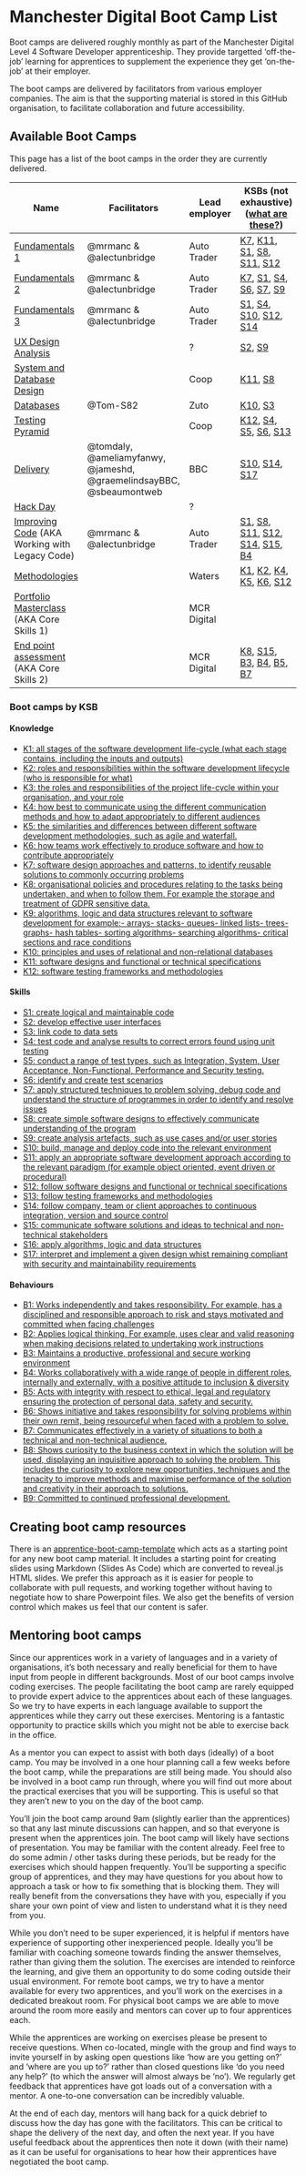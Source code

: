 # Manchester Digital Boot Camp List

Boot camps are delivered roughly monthly as part of the Manchester Digital Level 4 Software Developer apprenticeship. They provide targetted ‘off-the-job’ learning for apprentices to supplement the experience they get ‘on-the-job’ at their employer.

The boot camps are delivered by facilitators from various employer companies. The aim is that the supporting material is stored in this GitHub organisation, to facilitate collaboration and future accessibility.

## Available Boot Camps
This page has a list of the boot camps in the order they are currently delivered.

| Name                                                                                                                 | Facilitators             | Lead employer | KSBs (not exhaustive) ([what are these?](https://www.instituteforapprenticeships.org/apprenticeship-standards/software-developer-v1-1#K1))  |
|----------------------------------------------------------------------------------------------------------------------|--------------------------|---------------|-------------------------|
| [Fundamentals 1](https://github.com/MCR-Digital/apprentice-boot-camp-fundamentals-1)                                 | @mrmanc & @alectunbridge | Auto Trader   | [K7](https://github.com/search?q=org%3AMCR-Digital+topic%3Aksb-k7), [K11](https://github.com/search?q=org%3AMCR-Digital+topic%3Aksb-k11), [S1](https://github.com/search?q=org%3AMCR-Digital+topic%3Aksb-s1), [S8](https://github.com/search?q=org%3AMCR-Digital+topic%3Aksb-s8), [S11](https://github.com/search?q=org%3AMCR-Digital+topic%3Aksb-s11), [S12](https://github.com/search?q=org%3AMCR-Digital+topic%3Aksb-s12) |
| [Fundamentals 2](https://github.com/MCR-Digital/apprentice-boot-camp-fundamentals-2)                                 | @mrmanc & @alectunbridge | Auto Trader   | [K7](https://github.com/search?q=org%3AMCR-Digital+topic%3Aksb-k7), [S1](https://github.com/search?q=org%3AMCR-Digital+topic%3Aksb-s1), [S4](https://github.com/search?q=org%3AMCR-Digital+topic%3Aksb-s4), [S6](https://github.com/search?q=org%3AMCR-Digital+topic%3Aksb-s6), [S7](https://github.com/search?q=org%3AMCR-Digital+topic%3Aksb-s7), [S9](https://github.com/search?q=org%3AMCR-Digital+topic%3Aksb-s9) |
| [Fundamentals 3](https://github.com/MCR-Digital/apprentice-boot-camp-fundamentals-3)                                 | @mrmanc & @alectunbridge | Auto Trader   | [S1](https://github.com/search?q=org%3AMCR-Digital+topic%3Aksb-s1), [S4](https://github.com/search?q=org%3AMCR-Digital+topic%3Aksb-s4), [S10](https://github.com/search?q=org%3AMCR-Digital+topic%3Aksb-s10), [S12](https://github.com/search?q=org%3AMCR-Digital+topic%3Aksb-s12), [S14](https://github.com/search?q=org%3AMCR-Digital+topic%3Aksb-s14) |
| [UX Design Analysis](https://github.com/MCR-Digital/apprentice-boot-camp-ux-design-analysis)                         |                          | ?             | [S2](https://github.com/search?q=org%3AMCR-Digital+topic%3Aksb-s2), [S9](https://github.com/search?q=org%3AMCR-Digital+topic%3Aksb-s9)                  |
| [System and Database Design](https://github.com/MCR-Digital/Bootcamp-8-Systems-and-Database-Design)                  |                          | Coop          | [K11](https://github.com/search?q=org%3AMCR-Digital+topic%3Aksb-k11), [S8](https://github.com/search?q=org%3AMCR-Digital+topic%3Aksb-s8)                 |
| [Databases](https://github.com/MCR-Digital/apprentice-boot-camp-databases)                                           | @Tom-S82                 | Zuto          | [K10](https://github.com/search?q=org%3AMCR-Digital+topic%3Aksb-k10), [S3](https://github.com/search?q=org%3AMCR-Digital+topic%3Aksb-s3)                 |
| [Testing Pyramid](https://github.com/MCR-Digital/apprentice-bootcamp-testing-pyramid)                                |                          | Coop          | [K12](https://github.com/search?q=org%3AMCR-Digital+topic%3Aksb-k12), [S4](https://github.com/search?q=org%3AMCR-Digital+topic%3Aksb-s4), [S5](https://github.com/search?q=org%3AMCR-Digital+topic%3Aksb-s5), [S6](https://github.com/search?q=org%3AMCR-Digital+topic%3Aksb-s6), [S13](https://github.com/search?q=org%3AMCR-Digital+topic%3Aksb-s13)    |
| [Delivery](https://github.com/MCR-Digital/bootcamp-delivery)                                                         | @tomdaly, @ameliamyfanwy, @jameshd, @graemelindsayBBC, @sbeaumontweb | BBC           | [S10](https://github.com/search?q=org%3AMCR-Digital+topic%3Aksb-s10), [S14](https://github.com/search?q=org%3AMCR-Digital+topic%3Aksb-s14), [S17](https://github.com/search?q=org%3AMCR-Digital+topic%3Aksb-s17)           |
| [Hack Day](https://github.com/MCR-Digital/apprentice-hack-day)                                                       |                          | ?             |                         |
| [Improving Code](https://github.com/MCR-Digital/apprentice-boot-camp-improving-code) (AKA Working with Legacy Code)  | @mrmanc & @alectunbridge | Auto Trader   | [S1](https://github.com/search?q=org%3AMCR-Digital+topic%3Aksb-s1), [S8](https://github.com/search?q=org%3AMCR-Digital+topic%3Aksb-s8), [S11](https://github.com/search?q=org%3AMCR-Digital+topic%3Aksb-s11), [S12](https://github.com/search?q=org%3AMCR-Digital+topic%3Aksb-s12), [S14](https://github.com/search?q=org%3AMCR-Digital+topic%3Aksb-s14), [S15](https://github.com/search?q=org%3AMCR-Digital+topic%3Aksb-s15), [B4](https://github.com/search?q=org%3AMCR-Digital+topic%3Aksb-b4) |
| [Methodologies](https://github.com/MCR-Digital/apprentice-boot-camp-methodologies)                                   |                          | Waters        | [K1](https://github.com/search?q=org%3AMCR-Digital+topic%3Aksb-k1), [K2](https://github.com/search?q=org%3AMCR-Digital+topic%3Aksb-k2), [K4](https://github.com/search?q=org%3AMCR-Digital+topic%3Aksb-k4), [K5](https://github.com/search?q=org%3AMCR-Digital+topic%3Aksb-k5), [K6](https://github.com/search?q=org%3AMCR-Digital+topic%3Aksb-k6), [S12](https://github.com/search?q=org%3AMCR-Digital+topic%3Aksb-s12) |
| [Portfolio Masterclass](https://github.com/MCR-Digital/apprentice-boot-camp-portfolio) (AKA Core Skills 1)           |                          | MCR Digital   |                         |
| [End point assessment](https://github.com/MCR-Digital/apprentice-boot-camp-end-point-assessment) (AKA Core Skills 2) |                          | MCR Digital   | [K8](https://github.com/search?q=org%3AMCR-Digital+topic%3Aksb-k8), [S15](https://github.com/search?q=org%3AMCR-Digital+topic%3Aksb-s15), [B3](https://github.com/search?q=org%3AMCR-Digital+topic%3Aksb-b3), [B4](https://github.com/search?q=org%3AMCR-Digital+topic%3Aksb-b4), [B5](https://github.com/search?q=org%3AMCR-Digital+topic%3Aksb-b5), [B7](https://github.com/search?q=org%3AMCR-Digital+topic%3Aksb-b7) |

### Boot camps by KSB

#### Knowledge

* [K1: all stages of the software development life-cycle (what each stage contains, including the inputs and outputs)](https://github.com/search?q=org%3AMCR-Digital+topic%3Aksb-k1)
* [K2: roles and responsibilities within the software development lifecycle (who is responsible for what)](https://github.com/search?q=org%3AMCR-Digital+topic%3Aksb-k2)
* [K3: the roles and responsibilities of the project life-cycle within your organisation, and your role](https://github.com/search?q=org%3AMCR-Digital+topic%3Aksb-k3)
* [K4: how best to communicate using the different communication methods and how to adapt appropriately to different audiences](https://github.com/search?q=org%3AMCR-Digital+topic%3Aksb-k4)
* [K5: the similarities and differences between different software development methodologies, such as agile and waterfall.](https://github.com/search?q=org%3AMCR-Digital+topic%3Aksb-k5)
* [K6: how teams work effectively to produce software and how to contribute appropriately](https://github.com/search?q=org%3AMCR-Digital+topic%3Aksb-k6)
* [K7: software design approaches and patterns, to identify reusable solutions to commonly occurring problems](https://github.com/search?q=org%3AMCR-Digital+topic%3Aksb-k7)
* [K8: organisational policies and procedures relating to the tasks being undertaken, and when to follow them. For example the storage and treatment of GDPR sensitive data.](https://github.com/search?q=org%3AMCR-Digital+topic%3Aksb-k8)
* [K9: algorithms, logic and data structures relevant to software development for example:- arrays- stacks- queues- linked lists- trees- graphs- hash tables- sorting algorithms- searching algorithms- critical sections and race conditions](https://github.com/search?q=org%3AMCR-Digital+topic%3Aksb-k9)
* [K10: principles and uses of relational and non-relational databases](https://github.com/search?q=org%3AMCR-Digital+topic%3Aksb-k10)
* [K11: software designs and functional or technical specifications](https://github.com/search?q=org%3AMCR-Digital+topic%3Aksb-k11)
* [K12: software testing frameworks and methodologies](https://github.com/search?q=org%3AMCR-Digital+topic%3Aksb-k12)

#### Skills

* [S1: create logical and maintainable code](https://github.com/search?q=org%3AMCR-Digital+topic%3Aksb-s1)
* [S2: develop effective user interfaces](https://github.com/search?q=org%3AMCR-Digital+topic%3Aksb-s2)
* [S3: link code to data sets](https://github.com/search?q=org%3AMCR-Digital+topic%3Aksb-s3)
* [S4: test code and analyse results to correct errors found using unit testing](https://github.com/search?q=org%3AMCR-Digital+topic%3Aksb-s4)
* [S5: conduct a range of test types, such as Integration, System, User Acceptance, Non-Functional, Performance and Security testing.](https://github.com/search?q=org%3AMCR-Digital+topic%3Aksb-s5)
* [S6: identify and create test scenarios](https://github.com/search?q=org%3AMCR-Digital+topic%3Aksb-s6)
* [S7: apply structured techniques to problem solving, debug code and understand the structure of programmes in order to identify and resolve issues](https://github.com/search?q=org%3AMCR-Digital+topic%3Aksb-s7)
* [S8: create simple software designs to effectively communicate understanding of the program](https://github.com/search?q=org%3AMCR-Digital+topic%3Aksb-s8)
* [S9: create analysis artefacts, such as use cases and/or user stories](https://github.com/search?q=org%3AMCR-Digital+topic%3Aksb-s9)
* [S10: build, manage and deploy code into the relevant environment](https://github.com/search?q=org%3AMCR-Digital+topic%3Aksb-s10)
* [S11: apply an appropriate software development approach according to the relevant paradigm (for example object oriented, event driven or procedural)](https://github.com/search?q=org%3AMCR-Digital+topic%3Aksb-s11)
* [S12: follow software designs and functional or technical specifications](https://github.com/search?q=org%3AMCR-Digital+topic%3Aksb-s12)
* [S13: follow testing frameworks and methodologies](https://github.com/search?q=org%3AMCR-Digital+topic%3Aksb-s13)
* [S14: follow company, team or client approaches to continuous integration, version and source control](https://github.com/search?q=org%3AMCR-Digital+topic%3Aksb-s14)
* [S15: communicate software solutions and ideas to technical and non-technical stakeholders](https://github.com/search?q=org%3AMCR-Digital+topic%3Aksb-s15)
* [S16: apply algorithms, logic and data structures](https://github.com/search?q=org%3AMCR-Digital+topic%3Aksb-s16)
* [S17: interpret and implement a given design whist remaining compliant with security and maintainability requirements](https://github.com/search?q=org%3AMCR-Digital+topic%3Aksb-s17)

#### Behaviours

* [B1: Works independently and takes responsibility. For example, has a disciplined and responsible approach to risk and stays motivated and committed when facing challenges](https://github.com/search?q=org%3AMCR-Digital+topic%3Aksb-B1)
* [B2: Applies logical thinking. For example, uses clear and valid reasoning when making decisions related to undertaking work instructions](https://github.com/search?q=org%3AMCR-Digital+topic%3Aksb-B2)
* [B3: Maintains a productive, professional and secure working environment](https://github.com/search?q=org%3AMCR-Digital+topic%3Aksb-B3)
* [B4: Works collaboratively with a wide range of people in different roles, internally and externally, with a positive attitude to inclusion & diversity](https://github.com/search?q=org%3AMCR-Digital+topic%3Aksb-B4)
* [B5: Acts with integrity with respect to ethical, legal and regulatory ensuring the protection of personal data, safety and security.](https://github.com/search?q=org%3AMCR-Digital+topic%3Aksb-B5)
* [B6: Shows initiative and takes responsibility for solving problems within their own remit, being resourceful when faced with a problem to solve.](https://github.com/search?q=org%3AMCR-Digital+topic%3Aksb-B6)
* [B7: Communicates effectively in a variety of situations to both a technical and non-technical audience.](https://github.com/search?q=org%3AMCR-Digital+topic%3Aksb-B7)
* [B8: Shows curiosity to the business context in which the solution will be used, displaying an inquisitive approach to solving the problem. This includes the curiosity to explore new opportunities, techniques and the tenacity to improve methods and maximise performance of the solution and creativity in their approach to solutions.](https://github.com/search?q=org%3AMCR-Digital+topic%3Aksb-B8)
* [B9: Committed to continued professional development.](https://github.com/search?q=org%3AMCR-Digital+topic%3Aksb-B9)


## Creating boot camp resources

There is an [apprentice-boot-camp-template](https://github.com/MCR-Digital/apprentice-boot-camp-template) which acts as a starting point for any new boot camp material. It includes a starting point for creating slides using Markdown (Slides As Code) which are converted to reveal.js HTML slides. We prefer this approach as it is easier for people to collaborate with pull requests, and working together without having to negotiate how to share Powerpoint files. We also get the benefits of version control which makes us feel that our content is safer.

## Mentoring boot camps

Since our apprentices work in a variety of languages and in a variety of organisations, it’s both necessary and really beneficial for them to have input from people in different backgrounds. Most of our boot camps involve coding exercises. The people facilitating the boot camp are rarely equipped to provide expert advice to the apprentices about each of these languages. So we try to have experts in each language available to support the apprentices while they carry out these exercises. Mentoring is a fantastic opportunity to practice skills which you might not be able to exercise back in the office.

As a mentor you can expect to assist with both days (ideally) of a boot camp. You may be involved in a one hour planning call a few weeks before the boot camp, while the preparations are still being made. You should also be involved in a boot camp run through, where you will find out more about the practical exercises that you will be supporting. This is useful so that they aren’t new to you on the day of the boot camp.

You’ll join the boot camp around 9am (slightly earlier than the apprentices) so that any last minute discussions can happen, and so that everyone is present when the apprentices join. The boot camp will likely have sections of presentation. You may be familiar with the content already. Feel free to do some admin / other tasks during these periods, but be ready for the exercises which should happen frequently. You’ll be supporting a specific group of apprentices, and they may have questions for you about how to approach a task or how to fix something that is blocking them. They will really benefit from the conversations they have with you, especially if you share your own point of view and listen to understand what it is they need from you.

While you don’t need to be super experienced, it is helpful if mentors have experience of supporting other inexperienced people. Ideally you’ll be familiar with coaching someone towards finding the answer themselves, rather than giving them the solution. The exercises are intended to reinforce the learning, and give them an opportunity to do some coding outside their usual environment. For remote boot camps, we try to have a mentor available for every two apprentices, and you’ll work on the exercises in a dedicated breakout room. For physical boot camps we are able to move around the room more easily and mentors can cover up to four apprentices each.

While the apprentices are working on exercises please be present to receive questions. When co-located, mingle with the group and find ways to invite yourself in by asking open questions like ‘how are you getting on?’ and ‘where are you up to?’ rather than closed questions like ‘do you need any help?’ (to which the answer will almost always be ‘no’). We regularly get feedback that apprentices have got loads out of a conversation with a mentor. A one-to-one conversation can be incredibly valuable.

At the end of each day, mentors will hang back for a quick debrief to discuss how the day has gone with the facilitators. This can be critical to shape the delivery of the next day, and often the next year. If you have useful feedback about the apprentices then note it down (with their name) as it can be useful for organisations to hear how their apprentices have negotiated the boot camp.
